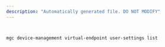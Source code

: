 ```yaml
---
description: "Automatically generated file. DO NOT MODIFY"
---
```


```bash


mgc device-management virtual-endpoint user-settings list

```